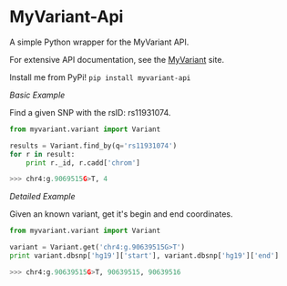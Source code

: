 MyVariant-Api
=============

A simple Python wrapper for the MyVariant API.

For extensive API documentation, see the [MyVariant](http://myvariant.info) site.

Install me from PyPi! `pip install myvariant-api`

*Basic Example*

Find a given SNP with the rsID: rs11931074.

```python
from myvariant.variant import Variant

results = Variant.find_by(q='rs11931074')
for r in result:
    print r._id, r.cadd['chrom']

>>> chr4:g.9069515G>T, 4
```

*Detailed Example*

Given an known variant, get it's begin and end coordinates. 

```python
from myvariant.variant import Variant

variant = Variant.get('chr4:g.90639515G>T')
print variant.dbsnp['hg19']['start'], variant.dbsnp['hg19']['end']

>>> chr4:g.90639515G>T, 90639515, 90639516
```
